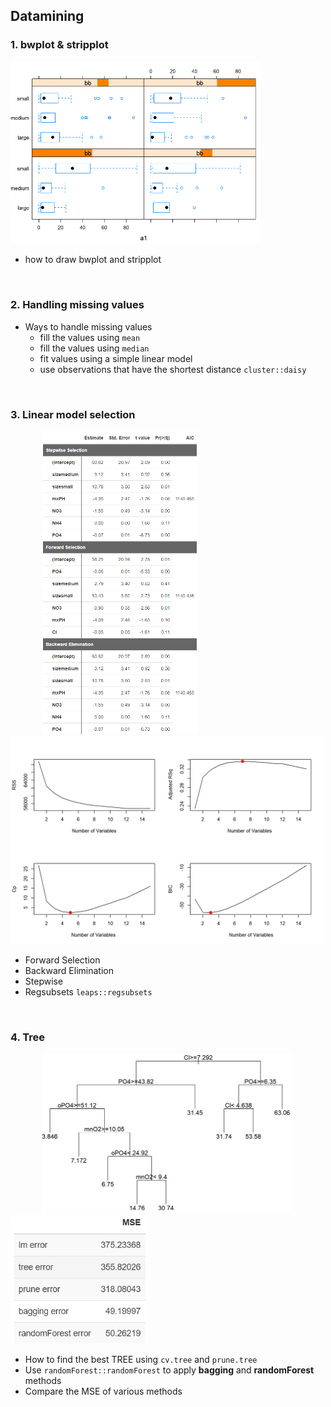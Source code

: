 ## Datamining

### 1. bwplot & stripplot
<p>
    <img src="png/stripplot.PNG" width="400" />
</p>  

* how to draw bwplot and stripplot 
</br>
    
### 2. Handling missing values
* Ways to handle missing values
    + fill the values using `mean`
    + fill the values using `median`
    + fit values using a simple linear model
    + use observations that have the shortest distance `cluster::daisy`  
</br>

### 3. Linear model selection
<img src="png/model.PNG" width="250" hspace="50"/> <img src="png/linear_model_selection.png" width="500"/>  

* Forward Selection
* Backward Elimination
* Stepwise
* Regsubsets  `leaps::regsubsets`  
</br>

### 4. Tree
<img src="png/tree.PNG" width="400" hspace="50"/> <img src="png/tree2.PNG" width="220">

* How to find the best TREE using `cv.tree` and `prune.tree`
* Use `randomForest::randomForest` to apply **bagging** and **randomForest** methods
* Compare the MSE of various methods
